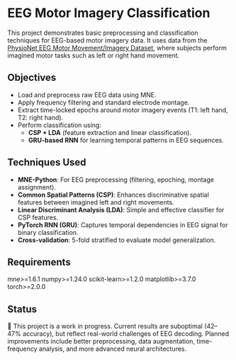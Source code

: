 # EEG Motor Imagery Classification

This project demonstrates basic preprocessing and classification techniques for EEG-based motor imagery data. It uses data from the [PhysioNet EEG Motor Movement/Imagery Dataset](https://physionet.org/content/eegmmidb/1.0.0/), where subjects perform imagined motor tasks such as left or right hand movement.

## Objectives

- Load and preprocess raw EEG data using MNE.
- Apply frequency filtering and standard electrode montage.
- Extract time-locked epochs around motor imagery events (T1: left hand, T2: right hand).
- Perform classification using:
  - **CSP + LDA** (feature extraction and linear classification).
  - **GRU-based RNN** for learning temporal patterns in EEG sequences.

## Techniques Used

- **MNE-Python**: For EEG preprocessing (filtering, epoching, montage assignment).
- **Common Spatial Patterns (CSP)**: Enhances discriminative spatial features between imagined left and right movements.
- **Linear Discriminant Analysis (LDA)**: Simple and effective classifier for CSP features.
- **PyTorch RNN (GRU)**: Captures temporal dependencies in EEG signal for binary classification.
- **Cross-validation**: 5-fold stratified to evaluate model generalization.

## Requirements
mne>=1.6.1
numpy>=1.24.0
scikit-learn>=1.2.0
matplotlib>=3.7.0
torch>=2.0.0

## Status

🧪 This project is a work in progress. Current results are suboptimal (42–47% accuracy), but reflect real-world challenges of EEG decoding. Planned improvements include better preprocessing, data augmentation, time-frequency analysis, and more advanced neural architectures.

